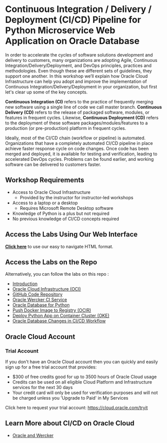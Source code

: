 # Continuous Integration / Delivery / Deployment (CI/CD) Pipeline for Python Microservice Web Application on Oracle Database

In order to accelerate the cycles of software solutions development and delivery to customers, many organizations are adopting Agile, Continuous Integration/Delivery/Deployment, and DevOps principles, practices and methodologies. Even though these are different sets of guidelines, they support one another. In this workshop we’ll explain how Oracle Cloud Infrastructure can help you adopt and improve the implementation of Continuous Integration/Delivery/Deployment in your organization, but first let's clear up some of the key concepts.

**Continuous Integration (CI)** refers to the practice of frequently merging new software using a single line of code we call master branch. **Continuous Delivery (CD)** refers to the release of packaged software, modules, or features in frequent cycles. Likewise, **Continuous Deployment (CD)** refers to the deployment of these software packages/modules/features to a production (or pre-production) platform in frequent cycles.

Ideally, most of the CI/CD chain (workflow or pipeline) is automated. Organizations that have a completely automated CI/CD pipeline in place achieve faster response cycle on code changes. Once code has been merged and deployed, it is available for testing and verification, leading to accelerated DevOps cycles. Problems can be found earlier, and working software can be delivered to customers faster.

## Workshop Requirements

* Access to Oracle Cloud Infrastructure
    * Provided by the instructor for instructor-led workshops
* Access to a laptop or a desktop
    * Requires Microsoft Remote Desktop software
* Knowledge of Python is a plus but not required
* No previous knowledge of CI/CD concepts required

## Access the Labs Using Our Web Interface

**[Click here](https://vltabacaru.github.io/orcl-db-cicd-hol/workshops/cicd-complete/?lab=introduction)** to use our easy to navigate HTML format.

## Access the Labs on the Repo

Alternatively, you can follow the labs on this repo :

- [Introduction](./introduction/content.md)
- [Oracle Cloud Infrastructure (OCI)](./lab01/content.md)
- [GitHub Code Repository](./lab02/content.md)
- [Oracle Wercker CI Service](./lab03/content.md)
- [Oracle Database for Python](./lab04/content.md)
- [Push Docker Image to Registry (OCIR)](./lab05/content.md)
- [Deploy Python App on Container Cluster (OKE)](./lab06/content.md)
- [Oracle Database Changes in CI/CD Workflow](./lab07/content.md)

## Oracle Cloud Account

### Trial Account

If you don't have an Oracle Cloud account then you can quickly and easily sign up for a free trial account that provides:
- $300 of free credits good for up to 3500 hours of Oracle Cloud usage
- Credits can be used on all eligible Cloud Platform and Infrastructure services for the next 30 days
- Your credit card will only be used for verification purposes and will not be charged unless you 'Upgrade to Paid' in My Services

Click here to request your trial account: https://cloud.oracle.com/tryit

## Learn More about CI/CD on Oracle Cloud

- [Oracle and Wercker](https://www.oracle.com/corporate/acquisitions/wercker/)

